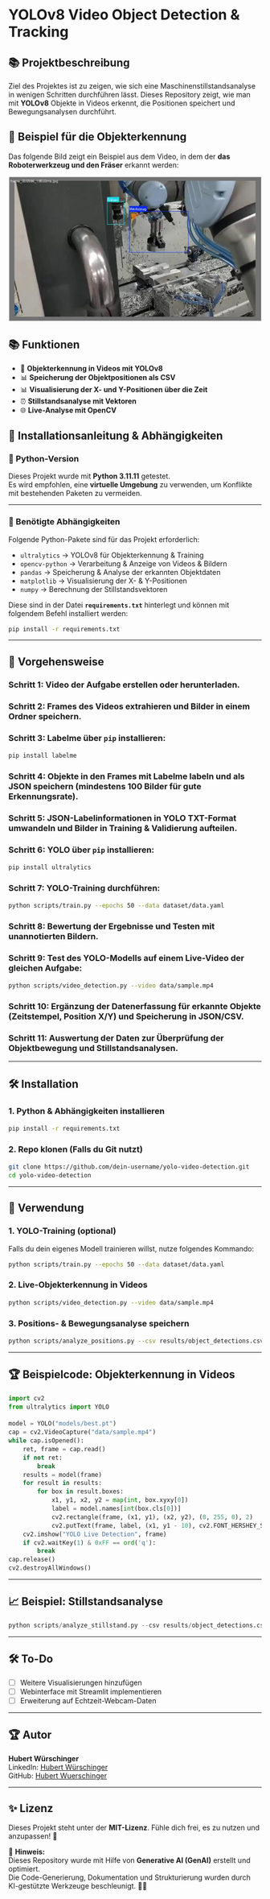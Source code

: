 # YOLOv8 Video Object Detection & Tracking

## 📚 Projektbeschreibung
Ziel des Projektes ist zu zeigen, wie sich eine Maschinenstillstandsanalyse in wenigen Schritten durchführen lässt.
Dieses Repository zeigt, wie man mit **YOLOv8** Objekte in Videos erkennt, die Positionen speichert und Bewegungsanalysen durchführt. 

## 📌 Beispiel für die Objekterkennung  

Das folgende Bild zeigt ein Beispiel aus dem Video, in dem der **das Roboterwerkzeug und den Fräser** erkannt werden:  

![Beispiel für die Objekterkennung](val_batch1_labels.jpg)  



## 📚 Funktionen
- 🎥 **Objekterkennung in Videos mit YOLOv8**
- 📊 **Speicherung der Objektpositionen als CSV**
- 📊 **Visualisierung der X- und Y-Positionen über die Zeit**
- ⏰ **Stillstandsanalyse mit Vektoren**
- 🌐 **Live-Analyse mit OpenCV**


## 📌 Installationsanleitung & Abhängigkeiten  

### 🔹 Python-Version  
Dieses Projekt wurde mit **Python 3.11.11** getestet.  
Es wird empfohlen, eine **virtuelle Umgebung** zu verwenden, um Konflikte mit bestehenden Paketen zu vermeiden.  

---

### 🔹 Benötigte Abhängigkeiten  
Folgende Python-Pakete sind für das Projekt erforderlich:  
- `ultralytics` → YOLOv8 für Objekterkennung & Training  
- `opencv-python` → Verarbeitung & Anzeige von Videos & Bildern  
- `pandas` → Speicherung & Analyse der erkannten Objektdaten  
- `matplotlib` → Visualisierung der X- & Y-Positionen  
- `numpy` → Berechnung der Stillstandsvektoren  

Diese sind in der Datei **`requirements.txt`** hinterlegt und können mit folgendem Befehl installiert werden:  

```bash
pip install -r requirements.txt
```
---

## 🔧 Vorgehensweise

### **Schritt 1:** Video der Aufgabe erstellen oder herunterladen.
### **Schritt 2:** Frames des Videos extrahieren und Bilder in einem Ordner speichern.
### **Schritt 3:** Labelme über `pip` installieren:
```bash
pip install labelme
```

### **Schritt 4:** Objekte in den Frames mit Labelme labeln und als JSON speichern (mindestens 100 Bilder für gute Erkennungsrate).

### **Schritt 5:** JSON-Labelinformationen in YOLO TXT-Format umwandeln und Bilder in Training & Validierung aufteilen.

### **Schritt 6:** YOLO über `pip` installieren:
```bash
pip install ultralytics
```

### **Schritt 7:** YOLO-Training durchführen:
```bash
python scripts/train.py --epochs 50 --data dataset/data.yaml
```

### **Schritt 8:** Bewertung der Ergebnisse und Testen mit unannotierten Bildern.

### **Schritt 9:** Test des YOLO-Modells auf einem Live-Video der gleichen Aufgabe:
```bash
python scripts/video_detection.py --video data/sample.mp4
```

### **Schritt 10:** Ergänzung der Datenerfassung für erkannte Objekte (Zeitstempel, Position X/Y) und Speicherung in JSON/CSV.

### **Schritt 11:** Auswertung der Daten zur Überprüfung der Objektbewegung und Stillstandsanalysen.

---

## 🛠️ Installation
### 1. **Python & Abhängigkeiten installieren**
```bash
pip install -r requirements.txt
```

### 2. **Repo klonen** (Falls du Git nutzt)
```bash
git clone https://github.com/dein-username/yolo-video-detection.git
cd yolo-video-detection
```

---

## 🎥 Verwendung
### **1. YOLO-Training (optional)**
Falls du dein eigenes Modell trainieren willst, nutze folgendes Kommando:
```bash
python scripts/train.py --epochs 50 --data dataset/data.yaml
```

### **2. Live-Objekterkennung in Videos**
```bash
python scripts/video_detection.py --video data/sample.mp4
```

### **3. Positions- & Bewegungsanalyse speichern**
```bash
python scripts/analyze_positions.py --csv results/object_detections.csv
```

---

## 🏆 Beispielcode: Objekterkennung in Videos
```python
import cv2
from ultralytics import YOLO

model = YOLO("models/best.pt")
cap = cv2.VideoCapture("data/sample.mp4")
while cap.isOpened():
    ret, frame = cap.read()
    if not ret:
        break
    results = model(frame)
    for result in results:
        for box in result.boxes:
            x1, y1, x2, y2 = map(int, box.xyxy[0])
            label = model.names[int(box.cls[0])]
            cv2.rectangle(frame, (x1, y1), (x2, y2), (0, 255, 0), 2)
            cv2.putText(frame, label, (x1, y1 - 10), cv2.FONT_HERSHEY_SIMPLEX, 0.6, (0, 255, 0), 2)
    cv2.imshow("YOLO Live Detection", frame)
    if cv2.waitKey(1) & 0xFF == ord('q'):
        break
cap.release()
cv2.destroyAllWindows()
```

---

## 📈 Beispiel: Stillstandsanalyse
```python
python scripts/analyze_stillstand.py --csv results/object_detections.csv --threshold 10 --frame-step 5
```

---

## 🛠️ To-Do
- [ ] Weitere Visualisierungen hinzufügen
- [ ] Webinterface mit Streamlit implementieren
- [ ] Erweiterung auf Echtzeit-Webcam-Daten

---

## 🏆 Autor
**Hubert Würschinger**  
LinkedIn: [Hubert Würschinger](https://www.linkedin.com/in/hubert-w%C3%BCrschinger-82031813b/)  
GitHub: [Hubert Wuerschinger](https://github.com/HubertWuerschinger)

---

## ✨ Lizenz
Dieses Projekt steht unter der **MIT-Lizenz**. Fühle dich frei, es zu nutzen und anzupassen! 🚀


📢 **Hinweis:**  
Dieses Repository wurde mit Hilfe von **Generative AI (GenAI)** erstellt und optimiert.  
Die Code-Generierung, Dokumentation und Strukturierung wurden durch KI-gestützte Werkzeuge beschleunigt. 🤖🚀  
